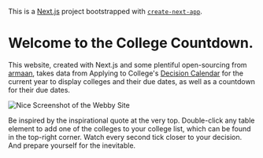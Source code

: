 This is a [Next.js](https://nextjs.org) project bootstrapped with [`create-next-app`](https://nextjs.org/docs/app/api-reference/cli/create-next-app).

# Welcome to the College Countdown.

This website, created with Next.js and some plentiful open-sourcing from [armaan](https://armaan.cc), takes data from Applying to College's [Decision Calendar](https://applyingto.college/decision-calendar) for the current year to display colleges and their due dates, as well as a countdown for their due dates. 

![Nice Screenshot of the Webby Site](https://i.imgur.com/V49T48h.png)

Be inspired by the inspirational quote at the very top. Double-click any table element to add one of the colleges to your college list, which can be found in the top-right corner. Watch every second tick closer to your decision. And prepare yourself for the inevitable.     

